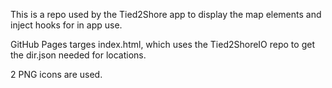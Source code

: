 This is a repo used by the Tied2Shore app to display the map elements and inject hooks for in app use.

GitHub Pages targes index.html, which uses the Tied2ShoreIO repo to get the dir.json needed for locations.

2 PNG icons are used.
